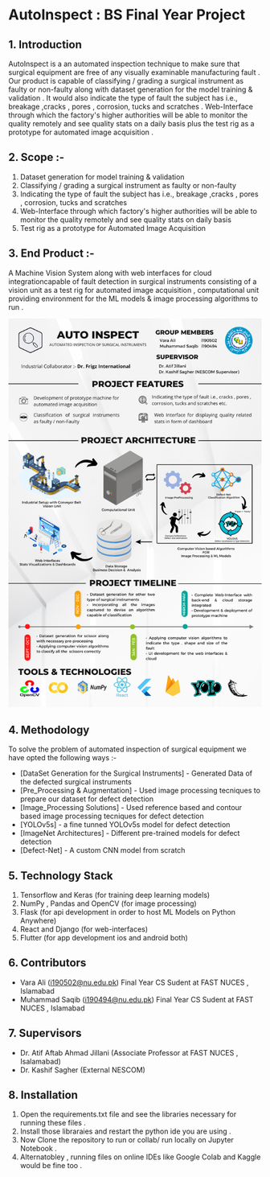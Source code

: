 # AutoInspect : BS Final Year Project
## 1. Introduction

AutoInspect is a an automated inspection technique to make sure that surgical equipment are free of any visually examinable manufacturing fault . Our product is capable of classifying / grading a surgical instrument as faulty or non-faulty along with dataset generation for the model training & validation . It would also indicate the type of fault the subject has i.e., breakage ,cracks , pores , corrosion, tucks and scratches . Web-Interface through which the factory's higher authorities will be able to monitor the quality remotely and see quality stats on a daily basis plus the test rig as a prototype for automated image acquisition .

## 2. Scope :-

1. Dataset generation for model training & validation
2. Classifying / grading a surgical instrument as faulty or non-faulty
3. Indicating the type of fault the subject has i.e., breakage ,cracks , pores ,
corrosion, tucks and scratches
4. Web-Interface through which factory's higher authorities will be able to monitor
the quality remotely and see quality stats on daily basis
5. Test rig as a prototype for Automated Image Acquisition

## 3. End Product :- 

A Machine Vision System along with web interfaces for cloud integrationcapable of fault detection in surgical instruments consisting of a vision unit as a test rig for automated image acquisition , computational unit providing environment for the ML models & image processing algorithms to run .

![Project HighLevel Architecture](https://github.com/MuhammadSaqib001/Automated-Inspection-of-Surgical-Instruments/blob/main/project.png)

## 4. Methodology

To solve the problem of automated inspection of surgical equipment we have opted the following ways :-

- [DataSet Generation for the Surgical Instruments] - Generated Data of the defected surgical instruments 
- [Pre_Processing & Augmentation] - Used image processing tecniques to prepare our dataset for defect detection
- [Image_Processing Solutions] - Used  reference based and contour based image processing tecniques for defect detection
- [YOLOv5s] - a fine tunned YOLOv5s model for defect detection
- [ImageNet Architectures] - Different pre-trained models for defect detection
- [Defect-Net] - A custom CNN model from scratch

## 5. Technology Stack

1. Tensorflow and Keras (for training deep learning models)
2. NumPy , Pandas and OpenCV (for image processing)
3. Flask (for api development in order to host ML Models on Python Anywhere)
4. React and Django (for web-interfaces)
5. Flutter (for app development ios and android both) 

## 6. Contributors

- Vara Ali (i190502@nu.edu.pk) Final Year CS Sudent at FAST NUCES , Islamabad
- Muhammad Saqib (i190494@nu.edu.pk) Final Year CS Sudent at FAST NUCES , Islamabad

## 7. Supervisors

- Dr. Atif Aftab Ahmad Jillani (Associate Professor at FAST NUCES , Isalamabad)
- Dr. Kashif Sagher (External NESCOM)

## 8. Installation

1. Open the requirements.txt file and see the libraries necessary for running these files .
2. Install those libraraies and restart the python ide you are using .
3. Now Clone the repository to run or collab/ run locally on Jupyter Notebook .
4. Alternatobley , running files on online IDEs like Google Colab and Kaggle would be fine too .



